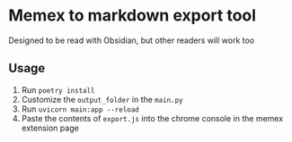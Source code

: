 # Memex to markdown export tool

Designed to be read with Obsidian, but other readers will work too

## Usage

1. Run `poetry install`
2. Customize the `output_folder` in the `main.py`
3. Run `uvicorn main:app --reload`
4. Paste the contents of `export.js` into the chrome console in the memex extension page